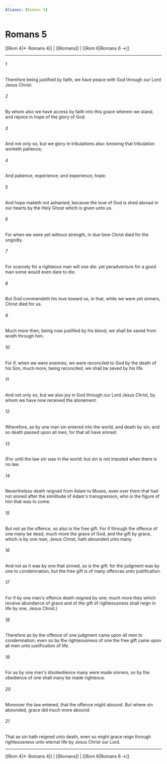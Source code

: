 ```yaml
---
Aliases: [Romans 5]
---
```

# Romans 5

[[Rom 4|← Romans 4]] | [[Romans]] | [[Rom 6|Romans 6 →]]
***



###### 1 
Therefore being justified by faith, we have peace with God through our Lord Jesus Christ: 

###### 2 
By whom also we have access by faith into this grace wherein we stand, and rejoice in hope of the glory of God. 

###### 3 
And not only so, but we glory in tribulations also: knowing that tribulation worketh patience; 

###### 4 
And patience, experience; and experience, hope: 

###### 5 
And hope maketh not ashamed; because the love of God is shed abroad in our hearts by the Holy Ghost which is given unto us. 

###### 6 
For when we were yet without strength, in due time Christ died for the ungodly. 

###### 7 
For scarcely for a righteous man will one die: yet peradventure for a good man some would even dare to die. 

###### 8 
But God commendeth his love toward us, in that, while we were yet sinners, Christ died for us. 

###### 9 
Much more then, being now justified by his blood, we shall be saved from wrath through him. 

###### 10 
For if, when we were enemies, we were reconciled to God by the death of his Son, much more, being reconciled, we shall be saved by his life. 

###### 11 
And not only so, but we also joy in God through our Lord Jesus Christ, by whom we have now received the atonement. 

###### 12 
Wherefore, as by one man sin entered into the world, and death by sin; and so death passed upon all men, for that all have sinned: 

###### 13 
(For until the law sin was in the world: but sin is not imputed when there is no law. 

###### 14 
Nevertheless death reigned from Adam to Moses, even over them that had not sinned after the similitude of Adam's transgression, who is the figure of him that was to come. 

###### 15 
But not as the offence, so also is the free gift. For if through the offence of one many be dead, much more the grace of God, and the gift by grace, which is by one man, Jesus Christ, hath abounded unto many. 

###### 16 
And not as it was by one that sinned, so is the gift: for the judgment was by one to condemnation, but the free gift is of many offences unto justification. 

###### 17 
For if by one man's offence death reigned by one; much more they which receive abundance of grace and of the gift of righteousness shall reign in life by one, Jesus Christ.) 

###### 18 
Therefore as by the offence of one judgment came upon all men to condemnation; even so by the righteousness of one the free gift came upon all men unto justification of life. 

###### 19 
For as by one man's disobedience many were made sinners, so by the obedience of one shall many be made righteous. 

###### 20 
Moreover the law entered, that the offence might abound. But where sin abounded, grace did much more abound: 

###### 21 
That as sin hath reigned unto death, even so might grace reign through righteousness unto eternal life by Jesus Christ our Lord.

***
[[Rom 4|← Romans 4]] | [[Romans]] | [[Rom 6|Romans 6 →]]
